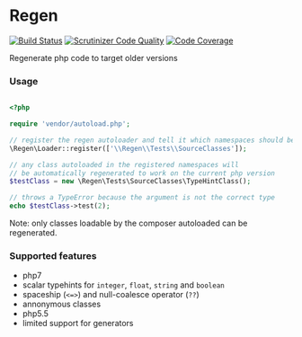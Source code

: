 # Regen
[![Build Status](https://travis-ci.org/icewind1991/regen.svg?branch=master)](https://travis-ci.org/icewind1991/regen)
[![Scrutinizer Code Quality](https://scrutinizer-ci.com/g/icewind1991/regen/badges/quality-score.png?b=master)](https://scrutinizer-ci.com/g/icewind1991/regen/?branch=master)
[![Code Coverage](https://scrutinizer-ci.com/g/icewind1991/regen/badges/coverage.png?b=master)](https://scrutinizer-ci.com/g/icewind1991/regen/?branch=master)

Regenerate php code to target older versions

### Usage

```php

<?php

require 'vendor/autoload.php';

// register the regen autoloader and tell it which namespaces should be re-targeted
\Regen\Loader::register(['\\Regen\\Tests\\SourceClasses']);

// any class autoloaded in the registered namespaces will
// be automatically regenerated to work on the current php version
$testClass = new \Regen\Tests\SourceClasses\TypeHintClass();

// throws a TypeError because the argument is not the correct type
echo $testClass->test(2);
```

Note: only classes loadable by the composer autoloaded can be regenerated.

### Supported features

- php7
 - scalar typehints for `integer`, `float`, `string` and `boolean`
 - spaceship (`<=>`) and null-coalesce operator (`??`)
 - annonymous classes
- php5.5
 - limited support for generators
